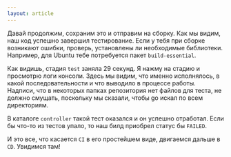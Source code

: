 ```yaml
---
layout: article
---
```

Давай продолжим, сохраним это и отправим на сборку. Как мы видим, наш код успешно завершил тестирование. Если у тебя при сборке возникают ошибки, проверь, установлены ли необходимые библиотеки. Например, для Ubuntu тебе потребуется пакет `build-essential`.

Как видишь, стадия `test` заняла 29 секунд. Я нажму на стадию и просмотрю логи консоли. Здесь мы видим, что именно исполнялось, в какой последовательности и что выводило в процессе работы. Надписи, что в некоторых папках репозитория нет файлов для теста, не должно смущать, поскольку мы сказали, чтобы go искал по всем директориям.

В каталоге `controller` такой тест оказался и он успешно отработал. Если бы что-то из тестов упало, то наш билд приобрел статус бы `FAILED`. 

И это все, что касается `CI` в его простейшем виде, двигаемся дальше в `CD`. Увидимся там!
